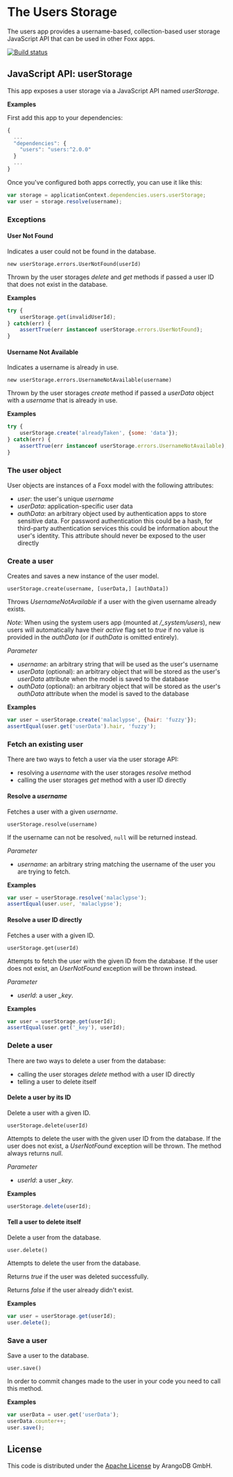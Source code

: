 # The Users Storage

The users app provides a username-based, collection-based user storage JavaScript API that can be used in other Foxx apps.

[![Build status](https://img.shields.io/travis/arangodb/foxx-users.svg)](https://travis-ci.org/arangodb/foxx-users)

## JavaScript API: userStorage

This app exposes a user storage via a JavaScript API named *userStorage*.

**Examples**

First add this app to your dependencies:

```js
{
  ...
  "dependencies": {
    "users": "users:^2.0.0"
  }
  ...
}
```

Once you've configured both apps correctly, you can use it like this:

```js
var storage = applicationContext.dependencies.users.userStorage;
var user = storage.resolve(username);
```

### Exceptions

#### User Not Found

Indicates a user could not be found in the database.

`new userStorage.errors.UserNotFound(userId)`

Thrown by the user storages *delete* and *get* methods if passed a user ID that does not exist in the database.

**Examples**

```js
try {
    userStorage.get(invalidUserId);
} catch(err) {
    assertTrue(err instanceof userStorage.errors.UserNotFound);
}
```

#### Username Not Available

Indicates a username is already in use.

`new userStorage.errors.UsernameNotAvailable(username)`

Thrown by the user storages *create* method if passed a *userData* object with a *username* that is already in use.

**Examples**

```js
try {
    userStorage.create('alreadyTaken', {some: 'data'});
} catch(err) {
    assertTrue(err instanceof userStorage.errors.UsernameNotAvailable);
}
```

### The user object

User objects are instances of a Foxx model with the following attributes:

* *user*: the user's unique *username*
* *userData*: application-specific user data
* *authData*: an arbitrary object used by authentication apps to store sensitive data. For password authentication this could be a hash, for third-party authentication services this could be information about the user's identity. This attribute should never be exposed to the user directly

### Create a user

Creates and saves a new instance of the user model.

`userStorage.create(username, [userData,] [authData])`

Throws *UsernameNotAvailable* if a user with the given username already exists.

*Note:* When using the system users app (mounted at */\_system/users*), new users will automatically have their *active* flag set to *true* if no value is provided in the *authData* (or if *authData* is omitted entirely).

*Parameter*

* *username*: an arbitrary string that will be used as the user's username
* *userData* (optional): an arbitrary object that will be stored as the user's *userData* attribute when the model is saved to the database
* *authData* (optional): an arbitrary object that will be stored as the user's *authData* attribute when the model is saved to the database

**Examples**

```js
var user = userStorage.create('malaclypse', {hair: 'fuzzy'});
assertEqual(user.get('userData').hair, 'fuzzy');
```

### Fetch an existing user

There are two ways to fetch a user via the user storage API:

* resolving a *username* with the user storages *resolve* method
* calling the user storages *get* method with a user ID directly

#### Resolve a *username*

Fetches a user with a given *username*.

`userStorage.resolve(username)`

If the username can not be resolved, `null` will be returned instead.

*Parameter*

* *username*: an arbitrary string matching the username of the user you are trying to fetch.

**Examples**

```js
var user = userStorage.resolve('malaclypse');
assertEqual(user.user, 'malaclypse');
```

#### Resolve a user ID directly

Fetches a user with a given ID.

`userStorage.get(userId)`

Attempts to fetch the user with the given ID from the database. If the user does not exist, an *UserNotFound* exception will be thrown instead.

*Parameter*

* *userId*: a user *_key*.

**Examples**

```js
var user = userStorage.get(userId);
assertEqual(user.get('_key'), userId);
```

### Delete a user

There are two ways to delete a user from the database:

* calling the user storages *delete* method with a user ID directly
* telling a user to delete itself

#### Delete a user by its ID

Delete a user with a given ID.

`userStorage.delete(userId)`

Attempts to delete the user with the given user ID from the database. If the user does not exist, a *UserNotFound* exception will be thrown. The method always returns *null*.

*Parameter*

* *userId*: a user *_key*.

**Examples**

```js
userStorage.delete(userId);
```

#### Tell a user to delete itself

Delete a user from the database.

`user.delete()`

Attempts to delete the user from the database.

Returns *true* if the user was deleted successfully.

Returns *false* if the user already didn't exist.

**Examples**

```js
var user = userStorage.get(userId);
user.delete();
```

### Save a user

Save a user to the database.

`user.save()`

In order to commit changes made to the user in your code you need to call this method.

**Examples**

```js
var userData = user.get('userData');
userData.counter++;
user.save();
```

## License

This code is distributed under the [Apache License](http://www.apache.org/licenses/LICENSE-2.0) by ArangoDB GmbH.
